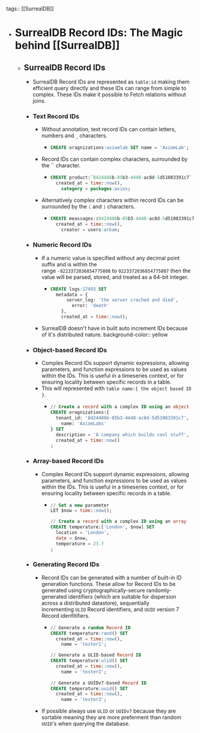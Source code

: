 tags:: [[SurrealDB]]

- # SurrealDB Record IDs: The Magic behind [[SurrealDB]]
	- ## SurrealDB Record IDs
		- SurrealDB Record IDs are represented as `table:id` making them efficient query directly and these IDs can range from simple to complex. These IDs make it possible to Fetch relations without joins.
		- ### Text Record IDs
			- Without annotation, text record IDs can contain letters, numbers and `_` characters.
				- ```sql
				  CREATE oragnizations:axiomlab SET name = 'AxiomLab';
				  ```
			- Record IDs can contain complex characters, surrounded by the `` character.
				- ```sql
				  CREATE product:`8424486b-85b3-4448-ac8d-5d51083391c7` SET 
				  	created_at = time::now(), 
				      category = packages:axios;
				  ```
			- Alternatively complex characters within record IDs can be surrounded by the `⟨` and `⟩` characters.
				- ```sql
				  CREATE meassages:⟨8424486b-85b3-4448-ac8d-5d51083391c7⟩ SET 
				  	created_at = time::now(), 
				      creator = users:arkam;
				  ```
		- ### Numeric Record IDs
			- If a numeric value is specified without any decimal point suffix and is within the range `-9223372036854775808` to `9223372036854775807` then the value will be parsed, stored, and treated as a 64-bit integer.
				- ```sql
				  CREATE logs:17493 SET 
				  	metadata = {
				      	server_log: 'the server crached and died',
				          error: 'death'
				      }, 
				      created_at = time::now();
				  ```
			- SurrealDB doesn't have in built auto increment IDs because of it's distributed nature.
			  background-color:: yellow
		- ### Object-based Record IDs
			- Complex Record IDs support dynamic expressions, allowing parameters, and function expressions to be used as values within the IDs. This is useful in a timeseries context, or for ensuring locality between specific records in a table.
			- This will represented with `table name:{ the object based ID }`.
				- ```sql
				  // Create a record with a complex ID using an object
				  CREATE oragnizations:{ 
				  	tenant_id: '8424486b-85b3-4448-ac8d-5d51083391c7', 
				      name: 'AxiomLabs' 
				  } SET
				  	description = 'A company which builds cool stuff',
				  	created_at = time::now()
				  ;
				  ```
		- ### Array-based Record IDs
			- Complex Record IDs support dynamic expressions, allowing parameters, and function expressions to be used as values within the IDs. This is useful in a timeseries context, or for ensuring locality between specific records in a table.
				- ```sql
				  // Set a new parameter
				  LET $now = time::now();
				  
				  // Create a record with a complex ID using an array
				  CREATE temperature:['London', $now] SET
				  	location = 'London',
				  	date = $now,
				  	temperature = 23.7
				  ;
				  ```
		- ### Generating Record IDs
			- Record IDs can be generated with a number of built-in ID generation functions. These allow for Record IDs to be generated using cryptographically-secure randomly-generated identifiers (which are suitable for dispersion across a distributed datastore), sequentially incrementing `ULID` Record identifiers, and `UUID` version 7 Record idenfitifiers.
				- ```sql
				  // Generate a random Record ID
				  CREATE temperature:rand() SET 
				  	created_at = time::now(), 
				      name = 'tester1';
				  
				  // Generate a ULID-based Record ID
				  CREATE temperature:ulid() SET 
				  	created_at = time::now(), 
				      name = 'tester2';
				   
				  // Generate a UUIDv7-based Record ID
				  CREATE temperature:uuid() SET 
				  	created_at = time::now(), 
				      name = 'tester3';
				  ```
			- If possible always use `ULID` or `UUIDv7` because they are sortable meaning they are more preferment than  random `UUID`'s when querying the database.
